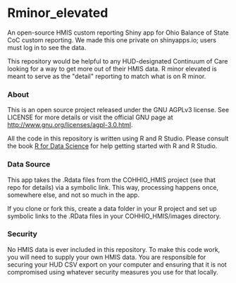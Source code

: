 # Rminor_elevated

An open-source HMIS custom reporting Shiny app for Ohio Balance of State CoC custom reporting. We made this one private on shinyapps.io; users must log in to see the data.

This repository would be helpful to any HUD-designated Continuum of Care looking for a way to get more out of their HMIS data. R minor elevated is meant to serve as the "detail" reporting to match what is on R minor.

### About

This is an open source project released under the GNU AGPLv3 license. See LICENSE for more details or visit the official GNU page at http://www.gnu.org/licenses/agpl-3.0.html.

All the code in this repository is written using R and R Studio. Please consult the book [R for Data Science](https://r4ds.had.co.nz/) for help getting started with R and R Studio.

### Data Source

This app takes the .Rdata files from the COHHIO_HMIS project (see that repo for details) via a symbolic link. This way, processing happens once, somewhere else, and not so much in the app.

If you clone or fork this, create a data folder in your R project and set up symbolic links to the .RData files in your COHHIO_HMIS/images directory.

### Security

No HMIS data is ever included in this repository. To make this code work, you will need to supply your own HMIS data. You are responsible for securing your HUD CSV export on your computer and ensuring that it is not compromised using whatever security measures you use for that locally.



